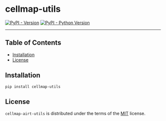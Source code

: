 # cellmap-utils

[![PyPI - Version](https://img.shields.io/pypi/v/cellmap-airt-utils.svg)](https://pypi.org/project/cellmap-airt-utils)
[![PyPI - Python Version](https://img.shields.io/pypi/pyversions/cellmap-airt-utils.svg)](https://pypi.org/project/cellmap-airt-utils)

-----

## Table of Contents

- [Installation](#installation)
- [License](#license)

## Installation

```console
pip install cellmap-utils
```

## License

`cellmap-airt-utils` is distributed under the terms of the [MIT](https://spdx.org/licenses/MIT.html) license.
